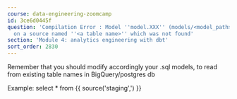 ```yaml
---
course: data-engineering-zoomcamp
id: 3ce6d0445f
question: 'Compilation Error : Model ''model.XXX'' (models/<model_path>/XXX.sql) depends
  on a source named ''<a table name>'' which was not found'
section: 'Module 4: analytics engineering with dbt'
sort_order: 2830
---
```


Remember that you should modify accordingly your .sql models, to read from existing table names in BigQuery/postgres db

Example: select * from {{ source('staging',<your table name in the database>') }}

